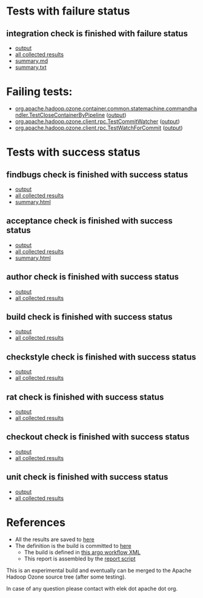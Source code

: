 # Tests with failure status

## integration check is finished with failure status

   * [output](https://raw.githubusercontent.com/elek/ozone-ci-q4/master/dev/dev-nightly-20191014-2mv7m/integration/output.log)
   * [all collected results](https://github.com/elek/ozone-ci-q4/tree/master/dev/dev-nightly-20191014-2mv7m/integration)
   * [summary.md](https://github.com/elek/ozone-ci-q4/tree/master/dev/dev-nightly-20191014-2mv7m/integration/summary.md)
   * [summary.txt](https://github.com/elek/ozone-ci-q4/tree/master/dev/dev-nightly-20191014-2mv7m/integration/summary.txt)

# Failing tests: 

 * [org.apache.hadoop.ozone.container.common.statemachine.commandhandler.TestCloseContainerByPipeline](hadoop-ozone/integration-test/org.apache.hadoop.ozone.container.common.statemachine.commandhandler.TestCloseContainerByPipeline.txt) ([output](hadoop-ozone/integration-test/org.apache.hadoop.ozone.container.common.statemachine.commandhandler.TestCloseContainerByPipeline-output.txt))
 * [org.apache.hadoop.ozone.client.rpc.TestCommitWatcher](hadoop-ozone/integration-test/org.apache.hadoop.ozone.client.rpc.TestCommitWatcher.txt) ([output](hadoop-ozone/integration-test/org.apache.hadoop.ozone.client.rpc.TestCommitWatcher-output.txt))
 * [org.apache.hadoop.ozone.client.rpc.TestWatchForCommit](hadoop-ozone/integration-test/org.apache.hadoop.ozone.client.rpc.TestWatchForCommit.txt) ([output](hadoop-ozone/integration-test/org.apache.hadoop.ozone.client.rpc.TestWatchForCommit-output.txt))


# Tests with success status

## findbugs check is finished with success status

   * [output](https://raw.githubusercontent.com/elek/ozone-ci-q4/master/dev/dev-nightly-20191014-2mv7m/findbugs/output.log)
   * [all collected results](https://github.com/elek/ozone-ci-q4/tree/master/dev/dev-nightly-20191014-2mv7m/findbugs)
   * [summary.html](https://elek.github.io/ozone-ci-q4/dev/dev-nightly-20191014-2mv7m/findbugs/summary.html)


## acceptance check is finished with success status

   * [output](https://raw.githubusercontent.com/elek/ozone-ci-q4/master/dev/dev-nightly-20191014-2mv7m/acceptance/output.log)
   * [all collected results](https://github.com/elek/ozone-ci-q4/tree/master/dev/dev-nightly-20191014-2mv7m/acceptance)
   * [summary.html](https://elek.github.io/ozone-ci-q4/dev/dev-nightly-20191014-2mv7m/acceptance/summary.html)


## author check is finished with success status

   * [output](https://raw.githubusercontent.com/elek/ozone-ci-q4/master/dev/dev-nightly-20191014-2mv7m/author/output.log)
   * [all collected results](https://github.com/elek/ozone-ci-q4/tree/master/dev/dev-nightly-20191014-2mv7m/author)


## build check is finished with success status

   * [output](https://raw.githubusercontent.com/elek/ozone-ci-q4/master/dev/dev-nightly-20191014-2mv7m/build/output.log)
   * [all collected results](https://github.com/elek/ozone-ci-q4/tree/master/dev/dev-nightly-20191014-2mv7m/build)


## checkstyle check is finished with success status

   * [output](https://raw.githubusercontent.com/elek/ozone-ci-q4/master/dev/dev-nightly-20191014-2mv7m/checkstyle/output.log)
   * [all collected results](https://github.com/elek/ozone-ci-q4/tree/master/dev/dev-nightly-20191014-2mv7m/checkstyle)


## rat check is finished with success status

   * [output](https://raw.githubusercontent.com/elek/ozone-ci-q4/master/dev/dev-nightly-20191014-2mv7m/rat/output.log)
   * [all collected results](https://github.com/elek/ozone-ci-q4/tree/master/dev/dev-nightly-20191014-2mv7m/rat)


## checkout check is finished with success status

   * [output](https://raw.githubusercontent.com/elek/ozone-ci-q4/master/dev/dev-nightly-20191014-2mv7m/checkout/output.log)
   * [all collected results](https://github.com/elek/ozone-ci-q4/tree/master/dev/dev-nightly-20191014-2mv7m/checkout)


## unit check is finished with success status

   * [output](https://raw.githubusercontent.com/elek/ozone-ci-q4/master/dev/dev-nightly-20191014-2mv7m/unit/output.log)
   * [all collected results](https://github.com/elek/ozone-ci-q4/tree/master/dev/dev-nightly-20191014-2mv7m/unit)




# References

 * All the results are saved to [here](https://github.com/elek/ozone-ci-q4/tree/master/dev/dev-nightly-20191014-2mv7m/)
 * The definition is the build is committed to [here](https://github.com/elek/argo-ozone)
    * The build is defined in [this argo workflow XML](https://github.com/elek/argo-ozone/blob/master/ozone-build.yaml)
    * This report is assembled by the [report script](https://github.com/elek/argo-ozone/blob/master/scripts/report.sh)

This is an experimental build and eventually can be merged to the Apache Hadoop Ozone source tree (after some testing).

In case of any question please contact with elek dot apache dot org.
